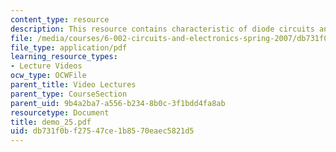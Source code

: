 ```yaml
---
content_type: resource
description: This resource contains characteristic of diode circuits and waveforms.
file: /media/courses/6-002-circuits-and-electronics-spring-2007/db731f0bf27547ce1b8570eaec5821d5_demo_25.pdf
file_type: application/pdf
learning_resource_types:
- Lecture Videos
ocw_type: OCWFile
parent_title: Video Lectures
parent_type: CourseSection
parent_uid: 9b4a2ba7-a556-b234-8b0c-3f1bdd4fa8ab
resourcetype: Document
title: demo_25.pdf
uid: db731f0b-f275-47ce-1b85-70eaec5821d5
---
```

